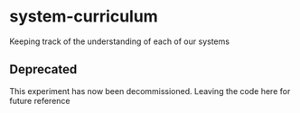 # system-curriculum
Keeping track of the understanding of each of our systems

## Deprecated
This experiment has now been decommissioned.  Leaving the code here for future reference
